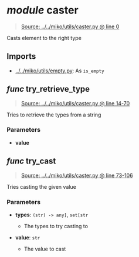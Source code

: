 # *module* **caster**

> [Source: ../../miko/utils/caster.py @ line 0](../../miko/utils/caster.py#L0)

Casts element to the right type

## Imports

- [../../miko/utils/empty.py](../../miko/utils/empty.py): As `is_empty`

## *func* **try_retrieve_type**

> [Source: ../../miko/utils/caster.py @ line 14-70](../../miko/utils/caster.py#L14-L70)

Tries to retrieve the types from a string

### Parameters

- **value**


## *func* **try_cast**

> [Source: ../../miko/utils/caster.py @ line 73-106](../../miko/utils/caster.py#L73-L106)

Tries casting the given value

### Parameters

- **types**: `(str) -> any]`, `set[str`
  - The types to try casting to


- **value**: `str`
  - The value to cast

